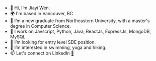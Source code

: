 - 👋 Hi, I’m Jiayi Wen.
- 🌍 I'm based in Vancouver, BC
- 👀 I’m a new graduate from Northeastern University, with a master's degree in Computer Science.
- 🧠 I work on Javscript, Python, Java, ReactJs, ExpressJs, MongoDB, MySQL.
- 🌱 I’m looking for entry level SDE position.
- 💞️ I’m interested in swimming, yoga and hiking.
- 📫 Let's connect on LinkedIn [💙](https://www.linkedin.com/in/jiayi-wen-northeastern/)

<!---
jiayiwen23/jiayiwen23 is a ✨ special ✨ repository because its `README.md` (this file) appears on your GitHub profile.
You can click the Preview link to take a look at your changes.
--->
